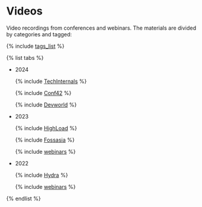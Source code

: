 # Videos

Video recordings from conferences and webinars. The materials are divided by categories and tagged:

{% include [tags_list](./_includes/tags_list.md) %}


{% list tabs %}

  - 2024

    {% include [TechInternals](./_includes/conferences/2024/TechInternals.md) %}

    {% include [Conf42](./_includes/conferences/2024/Conf42.md) %}

    {% include [Devworld](./_includes/conferences/2024/Devworld.md) %}

  - 2023

    {% include [HighLoad](./_includes/conferences/2023/HighLoad.md) %}

    {% include [Fossasia](./_includes/conferences/2023/Fossasia.md) %}

    {% include [webinars](./_includes/webinars/2023/webinars.md) %}

  - 2022

    {% include [Hydra](./_includes/conferences/2022/Hydra.md) %}

    {% include [webinars](./_includes/webinars/2022/webinars.md) %}


{% endlist %}